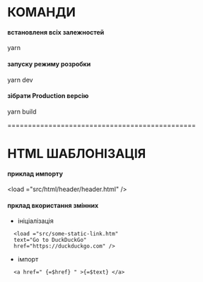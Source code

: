 # КОМАНДИ

#### встановленя всіх залежностей

yarn

#### запуску режиму розробки

yarn dev

#### зібрати Production версію

yarn build

==============================================

# HTML ШАБЛОНІЗАЦІЯ

#### приклад импорту

<load ="src/html/header/header.html" />

#### прклад вкористання змінних

- ініціалізація

```
  <load ="src/some-static-link.htm"
  text="Go to DuckDuckGo"
  href="https://duckduckgo.com" />
```

- імпорт

```
  <a href=" {=$href} " >{=$text} </a>
```
